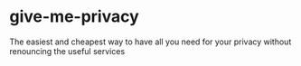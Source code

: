 # give-me-privacy
The easiest and cheapest way to have all you need for your privacy without renouncing the useful services
